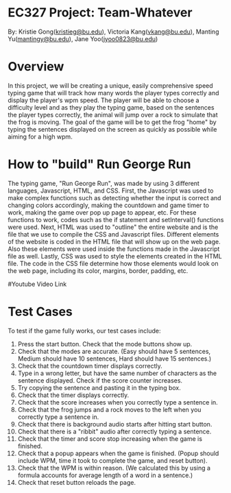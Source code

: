 # EC327 Project: Team-Whatever
By: Kristie Gong(kristieg@bu.edu), Victoria Kang(vkang@bu.edu), Manting Yu(mantingy@bu.edu), Jane Yoo(jyoo0823@bu.edu)

# Overview
In this project, we will be creating a unique, easily comprehensive speed typing game that will track how many words the player types correctly and display the player's wpm speed. The player will be able to choose a difficulty level and as they play the typing game, based on the sentences the player types correctly, the animal will jump over a rock to simulate that the frog is moving. The goal of the game will be to get the frog "home" by typing the sentences displayed on the screen as quickly as possible while aiming for a high wpm.

# How to "build" Run George Run
The typing game, "Run George Run", was made by using 3 different languages, Javascript, HTML, and CSS. First, the Javascript was used to make complex functions such as detecting whether the input is correct and changing colors accordingly, making the countdown and game timer to work, making the game over pop up page to appear, etc. For these functions to work, codes such as the if statement and setInterval() functions were used. Next, HTML was used to "outline" the entire website and is the file that we use to compile the CSS and Javascript files. Different elements of the website is coded in the HTML file that will show up on the web page. Also these elements were used inside the functions made in the Javascript file as well. Lastly, CSS was used to style the elements created in the HTML file. The code in the CSS file determine how those elements would look on the web page, including its color, margins, border, padding, etc. 

#Youtube Video Link


# Test Cases
To test if the game fully works, our test cases include:
1.	Press the start button. Check that the mode buttons show up.
2.	Check that the modes are accurate. (Easy should have 5 sentences, Medium should have 10 sentences, Hard should have 15 sentences.)
3.	Check that the countdown timer displays correctly.
4.	Type in a wrong letter, but have the same number of characters as the sentence displayed. Check if the score counter increases. 
5.	Try copying the sentence and pasting it in the typing box.
6.	Check that the timer displays correctly.
7.	Check that the score increases when you correctly type a sentence in.
8.	Check that the frog jumps and a rock moves to the left when you correctly type a sentence in. 
9.	Check that there is background audio starts after hitting start button.
10.	Check that there is a "ribbit" audio after correctly typing a sentence.
11.	Check that the timer and score stop increasing when the game is finished.
12.	Check that a popup appears when the game is finished. (Popup should include WPM, time it took to complete the game, and reset button).
13.	Check that the WPM is within reason. (We calculated this by using a formula accounts for average length of a word in a sentence.)
14.	Check that reset button reloads the page.
